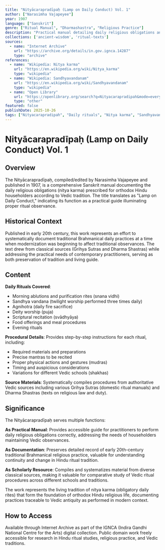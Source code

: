 ```yaml
---
title: "Nityācarapradīpaḥ (Lamp on Daily Conduct) Vol. 1"
author: ["Narasimha Vajapeyee"]
year: 1907
language: ["Sanskrit"]
genre: ["Ritual Manual", "Dharmashastra", "Religious Practice"]
description: "Practical manual detailing daily religious obligations and rituals prescribed for orthodox Hindus according to Vedic tradition. Covers morning ablutions, sandhya vandana (twilight worship), agnihotra (fire sacrifice), and other daily observances with precise procedural details drawn from Grihya Sutras and Dharma Shastras. Serves as both scholarly reference and practical guide, documenting lived religious practice of early 20th-century traditional Brahmanical households."
collections: ['ancient-wisdom', 'ritual-texts']
sources:
  - name: "Internet Archive"
    url: "https://archive.org/details/in.gov.ignca.14287"
    type: "archive"
references:
  - name: "Wikipedia: Nitya karma"
    url: "https://en.wikipedia.org/wiki/Nitya_karma"
    type: "wikipedia"
  - name: "Wikipedia: Sandhyavandanam"
    url: "https://en.wikipedia.org/wiki/Sandhyavandanam"
    type: "wikipedia"
  - name: "Open Library"
    url: "https://openlibrary.org/search?q=Nityacarapradipah&mode=everything"
    type: "other"
featured: false
publishDate: 2025-10-26
tags: ["Nityacarapradipah", "Daily rituals", "Nitya karma", "Sandhyavandanam", "Agnihotra", "Vedic rituals", "Grihya Sutras", "Brahmanical practice", "Religious obligations", "20th century", "Ritual manual", "Orthodox Hinduism"]
---
```


# Nityācarapradīpaḥ (Lamp on Daily Conduct) Vol. 1

## Overview

The Nityācarapradīpaḥ, compiled/edited by Narasimha Vajapeyee and published in 1907, is a comprehensive Sanskrit manual documenting the daily religious obligations (nitya karma) prescribed for orthodox Hindu householders according to Vedic tradition. The title translates as "Lamp on Daily Conduct," indicating its function as a practical guide illuminating proper ritual observance.

## Historical Context

Published in early 20th century, this work represents an effort to systematically document traditional Brahmanical daily practices at a time when modernization was beginning to affect traditional observances. The text drew from classical sources (Grihya Sutras and Dharma Shastras) while addressing the practical needs of contemporary practitioners, serving as both preservation of tradition and living guide.

## Content

**Daily Rituals Covered**:
- Morning ablutions and purification rites (snana vidhi)
- Sandhya vandana (twilight worship performed three times daily)
- Agnihotra (daily fire sacrifice)
- Deity worship (puja)
- Scriptural recitation (svādhyāya)
- Food offerings and meal procedures
- Evening rituals

**Procedural Details**: Provides step-by-step instructions for each ritual, including:
- Required materials and preparations
- Precise mantras to be recited
- Proper physical actions and gestures (mudras)
- Timing and auspicious considerations
- Variations for different Vedic schools (shakhas)

**Source Materials**: Systematically compiles procedures from authoritative Vedic sources including various Grihya Sutras (domestic ritual manuals) and Dharma Shastras (texts on religious law and duty).

## Significance

The Nityācarapradīpaḥ serves multiple functions:

**As Practical Manual**: Provides accessible guide for practitioners to perform daily religious obligations correctly, addressing the needs of householders maintaining Vedic observances.

**As Documentation**: Preserves detailed record of early 20th-century traditional Brahmanical religious practice, valuable for understanding continuity and change in Hindu ritual tradition.

**As Scholarly Resource**: Compiles and systematizes material from diverse classical sources, making it valuable for comparative study of Vedic ritual procedures across different schools and traditions.

The work represents the living tradition of nitya karma (obligatory daily rites) that form the foundation of orthodox Hindu religious life, documenting practices traceable to Vedic antiquity as performed in modern context.

## How to Access

Available through Internet Archive as part of the IGNCA (Indira Gandhi National Centre for the Arts) digital collection. Public domain work freely accessible for research in Hindu ritual studies, religious practice, and Vedic traditions.
